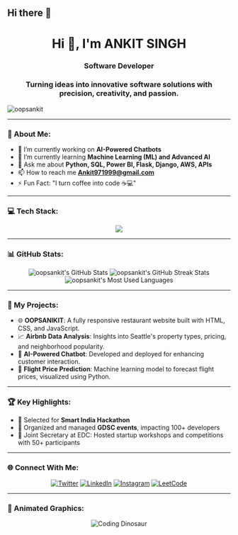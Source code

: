 ## Hi there 👋

<h1 align="center">Hi 👋, I'm ANKIT SINGH </h1>
<h3 align="center">Software Developer</h3>
<h3 align="center">Turning ideas into innovative software solutions with precision, creativity, and passion.</h3>

<lottie-player src="https://assets10.lottiefiles.com/packages/lf20_zilgn5bq.json" background="transparent" speed="1" loop autoplay></lottie-player>


<p align="left"> <img src="https://komarev.com/ghpvc/?username=oopsankit&label=Profile%20views&color=0e75b6&style=flat" alt="oopsankit" /> </p>

---

### 🚀 About Me:
- 🔭 I’m currently working on **AI-Powered Chatbots**  
- 🌱 I’m currently learning **Machine Learning (ML) and Advanced AI**  
- 💬 Ask me about **Python, SQL, Power BI, Flask, Django, AWS, APIs**  
- 📫 How to reach me **Ankit971999@gmail.com**  
- ⚡ Fun Fact: "I turn coffee into code ☕💻"  

---

### 💻 Tech Stack:
<div align="center">
  <img src="https://skillicons.dev/icons?i=python,java,html,css,javascript,django,flask,aws,azure,mysql,sqlite,linux,figma,git,photoshop" />
</div>

---

### 📊 GitHub Stats:
<div align="center">
  <img src="https://github-readme-stats.vercel.app/api?username=oopsankit&show_icons=true&theme=radical" alt="oopsankit's GitHub Stats" />
  <img src="https://github-readme-streak-stats.herokuapp.com/?user=oopsankit&theme=radical" alt="oopsankit's GitHub Streak Stats" />
  <img src="https://github-readme-stats.vercel.app/api/top-langs/?username=oopsankit&layout=compact&theme=radical" alt="oopsankit's Most Used Languages" />
</div>

---

### 🌟 My Projects:
- 🌐 **OOPSANIKIT**: A fully responsive restaurant website built with HTML, CSS, and JavaScript.  
- 📈 **Airbnb Data Analysis**: Insights into Seattle's property types, pricing, and neighborhood popularity.  
- 🤖 **AI-Powered Chatbot**: Developed and deployed for enhancing customer interaction.  
- 🚀 **Flight Price Prediction**: Machine learning model to forecast flight prices, visualized using Python.

---

### 🏆 Key Highlights:
- 🌟 Selected for **Smart India Hackathon**  
- 🏅 Organized and managed **GDSC events**, impacting 100+ developers  
- 🤝 Joint Secretary at EDC: Hosted startup workshops and competitions with 50+ participants  

---

### 🌐 Connect With Me:
<p align="center">
  <a href="https://twitter.com/oopsankit"><img src="https://img.icons8.com/color/48/000000/twitter--v1.png" alt="Twitter"/></a>
  <a href="https://linkedin.com/in/oopsankit"><img src="https://img.icons8.com/color/48/000000/linkedin.png" alt="LinkedIn"/></a>
  <a href="https://instagram.com/oopsankit"><img src="https://img.icons8.com/color/48/000000/instagram-new--v1.png" alt="Instagram"/></a>
  <a href="https://www.leetcode.com/oopsankit"><img src="https://img.icons8.com/external-tal-revivo-shadow-tal-revivo/48/000000/external-level-up-your-coding-skills-and-quickly-land-a-job-logo-shadow-tal-revivo.png" alt="LeetCode"/></a>
</p>

---

### 🎨 Animated Graphics:
<div align="center">
  <img src="https://github.com/saadeghi/saadeghi/blob/master/dino.gif" alt="Coding Dinosaur" />
</div>
